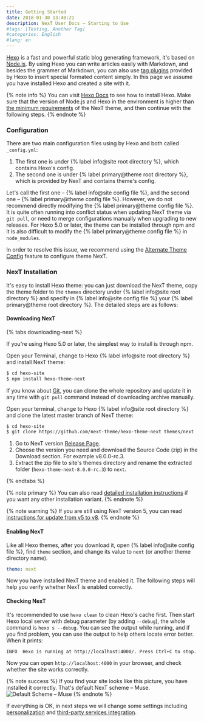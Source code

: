 ```yaml
---
title: Getting Started
date: 2018-01-30 13:40:21
description: NexT User Docs – Starting to Use
#tags: [Testing, Another Tag]
#categories: English
#lang: en
---
```


[Hexo](https://hexo.io) is a fast and powerful static blog generating framework, it's based on [Node.js](https://nodejs.org). By using Hexo you can write articles easily with Markdown, and besides the grammer of Markdown, you can also use [tag plugins](https://hexo.io/docs/tag-plugins) provided by Hexo to insert special formated content simply. In this page we assume you have installed Hexo and created a site with it.

{% note info %}
You can visit [Hexo Docs](https://hexo.io/docs/) to see how to install Hexo. Make sure that the version of Node.js and Hexo in the environment is higher than [the minimum requirements](https://github.com/next-theme/hexo-theme-next#readme) of the NexT theme, and then continue with the following steps.
{% endnote %}

### Configuration

There are two main configuration files using by Hexo and both called `_config.yml`:

  1. The first one is under {% label info@site root directory %}, which contains Hexo's config.
  2. The second one is under {% label primary@theme root directory %}, which is provided by NexT and contains theme's config.

Let's call the first one – {% label info@site config file %}, and the second one – {% label primary@theme config file %}.
However, we do not recommend directly modifying the {% label primary@theme config file %}. It is quite often running into conflict status when updating NexT theme via `git pull`, or need to merge configurations manually when upgrading to new releases. For Hexo 5.0 or later, the theme can be installed through npm and it is also difficult to modify the {% label primary@theme config file %} in `node_modules`.

In order to resolve this issue, we recommend using the [Alternate Theme Config](/docs/getting-started/configuration.html) feature to configure theme NexT.

### NexT Installation

It's easy to install Hexo theme: you can just download the NexT theme, copy the theme folder to the `themes` directory under {% label info@site root directory %} and specify in {% label info@site config file %} your {% label primary@theme root directory %}. The detailed steps are as follows:

#### Downloading NexT

{% tabs downloading-next %}
<!-- tab Using <code>npm</code> -->
If you're using Hexo 5.0 or later, the simplest way to install is through npm.

Open your Terminal, change to Hexo {% label info@site root directory %} and install NexT theme:
```bash
$ cd hexo-site
$ npm install hexo-theme-next
```
<!-- endtab -->

<!-- tab Using <code>git</code> -->
If you know about [Git](https://git-scm.com), you can clone the whole repository and update it in any time with `git pull` command instead of downloading archive manually.

Open your terminal, change to Hexo {% label info@site root directory %} and clone the latest master branch of NexT theme:
```bash
$ cd hexo-site
$ git clone https://github.com/next-theme/hexo-theme-next themes/next
```
<!-- endtab -->

<!-- tab Download zip -->
1. Go to NexT version [Release Page](https://github.com/next-theme/hexo-theme-next/releases).
2. Choose the version you need and download the Source Code (zip) in the Download section. For example v8.0.0-rc.3.
3. Extract the zip file to site's themes directory and rename the extracted folder (`hexo-theme-next-8.0.0-rc.3`) to `next`.
<!-- endtab -->
{% endtabs %}

{% note primary %}
You can also read [detailed installation instructions](/docs/getting-started/installation.html) if you want any other installation variant.
{% endnote %}

{% note warning %}
If you are still using NexT version 5, you can read [instructions for update from v5 to v8](/docs/getting-started/update-from-v5.html).
{% endnote %}

#### Enabling NexT

Like all Hexo themes, after you download it, open {% label info@site config file %}, find `theme` section, and change its value to `next` (or another theme directory name).

```yml hexo/_config.yml
theme: next
```

Now you have installed NexT theme and enabled it. The following steps will help you verify whether NexT is enabled correctly.

#### Checking NexT

It's recommended to use `hexo clean` to clean Hexo's cache first.
Then start Hexo local server with debug parameter (by adding `--debug`), the whole command is `hexo s --debug`. You can see the output while running, and if you find problem, you can use the output to help others locate error better. When it prints:

```
INFO  Hexo is running at http://localhost:4000/. Press Ctrl+C to stop.
```

Now you can open `http://localhost:4000` in your browser, and check whether the site works correctly.

{% note success %}
If you find your site looks like this picture, you have installed it correctly. That's default NexT scheme – Muse.
![Default Scheme – Muse](/images/docs/next-default-scheme.png)
{% endnote %}

If everything is OK, in next steps we will change some settings including [personalization](/docs/theme-settings/) and [third-party services integration](/docs/third-party-services/).
